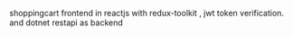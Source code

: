 shoppingcart frontend in reactjs with redux-toolkit , jwt token verification. and dotnet restapi as backend
